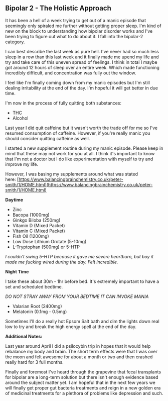 ## Bipolar 2 - The Holistic Approach

It has been a hell of a week trying to get out of a manic episode that seemingly only spiraled me further without getting proper sleep. I'm kind of new on the block to understanding how bipolar disorder works and I've been trying to figure out what to do about it. I fall into the bipolar-2 category.

I can best describe the last week as pure hell. I've never had so much less sleep in a row than this last week and it finally made me upend my life and try and take care of this uneven spread of feelings. I think in total I maybe got around 12 hours of sleep over an entire week. Which made functioning incredibly difficult, and concentration was fully out the window.

I feel like I'm finally coming down from my manic episodes but I'm still dealing irritability at the end of the day. I'm hopeful it will get better in due time.

I'm now in the process of fully quitting both substances:

- THC
- Alcohol

Last year I did quit caffeine but it wasn't worth the trade off for me so I've resumed consumption of caffeine. However, if you're really manic you should consider quitting caffeine as well.

I started a new supplement routine during my manic episode. Please keep in mind that these may not work for you at all. I think it's important to know that I'm not a doctor but I do like experimentation with myself to try and improve my life.

However, I was basing my supplements around what was stated here: [https://www.balancingbrainchemistry.co.uk/peter-smith/1/HOME.html](https://www.balancingbrainchemistry.co.uk/peter-smith/1/HOME.html)

**Daytime**

- Zinc
- Bacopa (1000mg)
- Ginkgo Biloba (250mg)
- Vitamin D (Mixed Packet)
- Vitamin C (Mixed Packet)
- Fish Oil (1200mg)
- Low Dose Lithium Orotate (5-10mg)
- L-Tryptophan (500mg) or 5-HTP

_I couldn't swing 5-HTP because it gave me severe heartburn, but boy it made me fucking wired during the day. Felt incredible._

**Night Time**

I take these about 30m - 1hr before bed. It's extremely important to have a set and scheduled bedtime. 

_DO NOT STRAY AWAY FROM YOUR BEDTIME IT CAN INVOKE MANIA_

- Valarian Root (2400mg)
- Melatonin (0.1mg - 0.5mg)

Sometimes I'll do a really hot Epsom Salt bath and dim the lights down real low to try and break the high energy spell at the end of the day.

**Additional Notes:**

Last year around April I did a psilocybin trip in hopes that it would help rebalance my body and brain. The short term effects were that I was over the moon and felt awesome for about a month or two and then crashed really hard for 3 full months.

Finally and foremost I've heard through the grapevine that fecal transplants for bipolar are a long-term solution but there isn't enough evidence based around the subject matter yet. I am hopeful that in the next few years we will finally get proper gut bacteria treatments and reign in a new golden era of medicinal treatments for a plethora of problems like depression and such.
